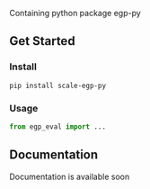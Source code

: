 Containing python package egp-py

## Get Started

### Install

```shell
pip install scale-egp-py
```

### Usage

```python
from egp_eval import ...
```

## Documentation

Documentation is available soon
